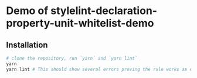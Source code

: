 # Demo of stylelint-declaration-property-unit-whitelist-demo

## Installation

```bash
# clone the repository, run `yarn` and `yarn lint`
yarn
yarn lint # This should show several errors proving the rule works as expected
```
